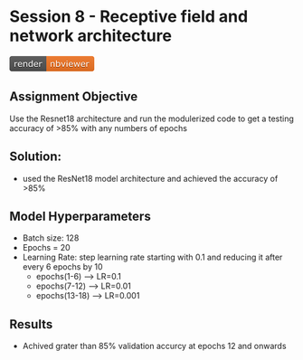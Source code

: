 # Session 8 - Receptive field and network architecture

[![Open Jupyter Notebook](images/nbviewer_badge.png)](https://github.com/millermuttu/TSAI-EVA5/blob/master/week8/EVA5_session_8.ipynb)

## Assignment Objective

Use the Resnet18 architecture and run the modulerized code to get a testing accuracy of >85% with any numbers of epochs
  
  
## Solution:

* used the ResNet18 model architecture and achieved the accuracy of >85%  

## Model Hyperparameters

* Batch size: 128
* Epochs = 20
* Learning Rate: step learning rate starting with 0.1 and reducing it after every 6 epochs by 10
  * epochs(1-6) --> LR=0.1
  * epochs(7-12) --> LR=0.01
  * epochs(13-18) --> LR=0.001

## Results

 * Achived grater than 85% validation accurcy at epochs 12 and onwards
